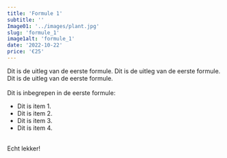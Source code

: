 ```yaml
---
title: 'Formule 1'
subtitle: ''
Image01: '../images/plant.jpg'
slug: 'formule_1'
image1alt: 'formule_1'
date: '2022-10-22'
price: '€25'
---
```

Dit is de uitleg van de eerste formule. 
Dit is de uitleg van de eerste formule. 
Dit is de uitleg van de eerste formule.  
<br/> 
Dit is inbegrepen in de eerste formule:
- Dit is item 1.
- Dit is item 2.
- Dit is item 3.
- Dit is item 4.
<br/> 
Echt lekker!
